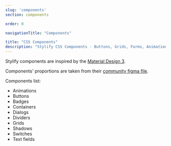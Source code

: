 ```yaml
---
slug: 'components'
section: components

order: 0

navigationTitle: "Components"

title: "CSS Components"
description: "Stylify CSS Components - Buttons, Grids, Forms, Animations, Switches and a lot more. Copy&Paste without a CSS framework."
---
```


Stylify components are inspired by the [Material Design 3](https://m3.material.io/).

Components' proportions are taken from their [community figma file](https://www.figma.com/file/DJMWYdOn4HyZ9GQqrGZfXD/Material-3-Design-Kit-(Community)?node-id=47909%3A2).

<note><template>
	Components expect that you have some kind of a "reset" stylesheet included in your page.
	For example [Normalize.css](https://necolas.github.io/normalize.css/).
	Also the `box-sizing:border-box` should be added on all elements.
</template></note>

Components list:
- <nuxt-link to="/snippets/components/animations">Animations</nuxt-link>
- <nuxt-link to="/snippets/components/buttons">Buttons</nuxt-link>
- <nuxt-link to="/snippets/components/badges">Badges</nuxt-link>
- <nuxt-link to="/snippets/components/containers">Containers</nuxt-link>
- <nuxt-link to="/snippets/components/dialogs">Dialogs</nuxt-link>
- <nuxt-link to="/snippets/components/dividers">Dividers</nuxt-link>
- <nuxt-link to="/snippets/components/grids">Grids</nuxt-link>
- <nuxt-link to="/snippets/components/shadows">Shadows</nuxt-link>
- <nuxt-link to="/snippets/components/switches">Switches</nuxt-link>
- <nuxt-link to="/snippets/components/text-fields">Text fields</nuxt-link>
